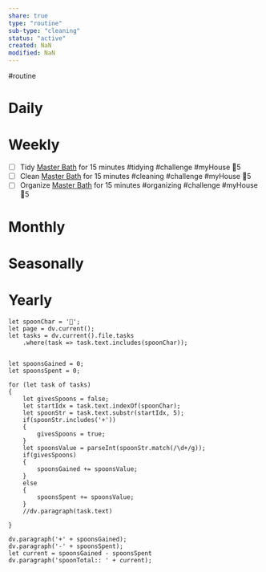 ```yaml
---
share: true
type: "routine"
sub-type: "cleaning"
status: "active"
created: NaN 
modified: NaN
---
```

  #routine

# Daily
# Weekly
- [ ] Tidy [Master Bath](./Master%20Bath.md) for 15 minutes #tidying #challenge #myHouse 🥄5
- [ ] Clean [Master Bath](./Master%20Bath.md) for 15 minutes #cleaning  #challenge #myHouse 🥄5
- [ ] Organize [Master Bath](./Master%20Bath.md) for 15 minutes #organizing  #challenge #myHouse 🥄5
# Monthly
# Seasonally
# Yearly


```dataviewjs
let spoonChar = '🥄';
let page = dv.current();
let tasks = dv.current().file.tasks
	.where(task => task.text.includes(spoonChar));


let spoonsGained = 0;
let spoonsSpent = 0;

for (let task of tasks)
{
	let givesSpoons = false;
	let startIdx = task.text.indexOf(spoonChar);
	let spoonStr = task.text.substr(startIdx, 5);
	if(spoonStr.includes('+'))
	{
		givesSpoons = true;
	}
	let spoonsValue = parseInt(spoonStr.match(/\d+/g));
	if(givesSpoons)
	{
		spoonsGained += spoonsValue;
	}		
	else
	{
		spoonsSpent += spoonsValue;
	}
	//dv.paragraph(task.text)
	
}

dv.paragraph('+' + spoonsGained);
dv.paragraph('-' + spoonsSpent);
let current = spoonsGained - spoonsSpent
dv.paragraph('spoonTotal:: ' + current);
